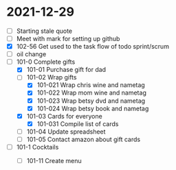 # 2021-12-29

- [ ] Starting stale quote
- [ ] Meet with mark for setting up github
- [x] 102-56 Get used to the task flow of todo sprint/scrum
- [ ] oil change
- [ ] 101-0 Complete gifts
    - [x] 101-01 Purchase gift for dad
    - [ ] 101-02 Wrap gifts
        - [x] 101-021 Wrap chris wine and nametag
        - [x] 101-022 Wrap mom wine and nametag
        - [x] 101-023 Wrap betsy dvd and nametag
        - [x] 101-024 Wrap betsy book and nametag
    - [x] 101-03 Cards for everyone
        - [x] 101-031 Compile list of cards
    - [ ] 101-04 Update spreadsheet
    - [ ] 101-05 Contact amazon about gift cards
- [ ] 101-1 Cocktails
    - [ ] 101-11 Create menu




